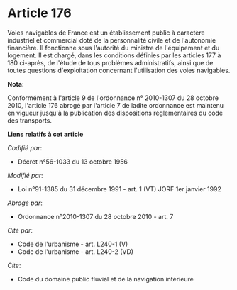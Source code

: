 # Article 176

Voies navigables de France est un établissement public à caractère industriel et commercial doté de la personnalité civile et
de l'autonomie financière. Il fonctionne sous l'autorité du ministre de l'équipement et du logement. Il est chargé, dans les
conditions définies par les articles 177 à 180 ci-après, de l'étude de tous problèmes administratifs, ainsi que de toutes
questions d'exploitation concernant l'utilisation des voies navigables.

**Nota:**

Conformément à l'article 9 de l'ordonnance n° 2010-1307 du 28 octobre 2010, l'article 176 abrogé par l'article 7 de ladite
ordonnance  est maintenu en vigueur jusqu'à la publication des dispositions réglementaires du code des transports.

**Liens relatifs à cet article**

_Codifié par_:

  - Décret n°56-1033 du 13 octobre 1956

_Modifié par_:

  - Loi n°91-1385 du 31 décembre 1991 - art. 1 (VT) JORF 1er janvier 1992

_Abrogé par_:

  - Ordonnance n°2010-1307 du 28 octobre 2010 - art. 7

_Cité par_:

  - Code de l'urbanisme - art. L240-1 (V)
  - Code de l'urbanisme - art. L240-2 (VD)

_Cite_:

  - Code du domaine public fluvial et de la navigation intérieure
